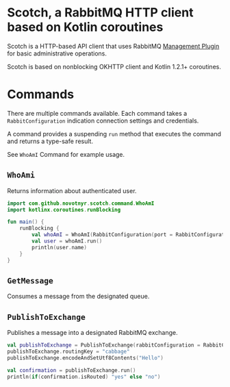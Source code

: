 Scotch, a RabbitMQ HTTP client based on Kotlin coroutines
=========================================================

Scotch is a HTTP-based API client that uses RabbitMQ [Management Plugin](https://www.rabbitmq.com/management.html)
for basic administrative operations.

Scotch is based on nonblocking OKHTTP client and Kotlin 1.2.1+ coroutines.

Commands
========
There are multiple commands available. Each command
takes a `RabbitConfiguration` indication connection settings and credentials.

A command provides a suspending `run` method that executes the command
and returns a type-safe result.

See `WhoAmI` Command for example usage.

`WhoAmi`
--------
Returns information about authenticated user.

```kotlin
import com.github.novotnyr.scotch.command.WhoAmI
import kotlinx.coroutines.runBlocking

fun main() {
    runBlocking {
        val whoAmI = WhoAmI(RabbitConfiguration(port = RabbitConfiguration.DEFAULT_HTTP_PORT))
        val user = whoAmI.run()
        println(user.name)
    }
}
```

`GetMessage`
------------
Consumes a message from the designated queue.

`PublishToExchange`
-------------------
Publishes a message into a designated RabbitMQ exchange.

```kotlin
val publishToExchange = PublishToExchange(rabbitConfiguration = RabbitConfiguration(port = RabbitConfiguration.DEFAULT_HTTP_PORT))
publishToExchange.routingKey = "cabbage"
publishToExchange.encodeAndSetUtf8Contents("Hello")

val confirmation = publishToExchange.run()
println(if(confirmation.isRouted) "yes" else "no")
```
